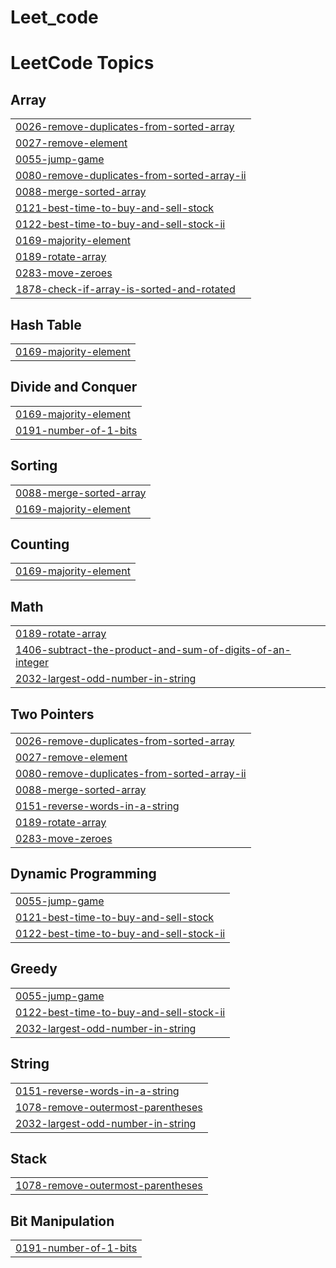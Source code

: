# Leet_code
<!---LeetCode Topics Start-->
# LeetCode Topics
## Array
|  |
| ------- |
| [0026-remove-duplicates-from-sorted-array](https://github.com/VISORED420/Leet_code/tree/master/0026-remove-duplicates-from-sorted-array) |
| [0027-remove-element](https://github.com/VISORED420/Leet_code/tree/master/0027-remove-element) |
| [0055-jump-game](https://github.com/VISORED420/Leet_code/tree/master/0055-jump-game) |
| [0080-remove-duplicates-from-sorted-array-ii](https://github.com/VISORED420/Leet_code/tree/master/0080-remove-duplicates-from-sorted-array-ii) |
| [0088-merge-sorted-array](https://github.com/VISORED420/Leet_code/tree/master/0088-merge-sorted-array) |
| [0121-best-time-to-buy-and-sell-stock](https://github.com/VISORED420/Leet_code/tree/master/0121-best-time-to-buy-and-sell-stock) |
| [0122-best-time-to-buy-and-sell-stock-ii](https://github.com/VISORED420/Leet_code/tree/master/0122-best-time-to-buy-and-sell-stock-ii) |
| [0169-majority-element](https://github.com/VISORED420/Leet_code/tree/master/0169-majority-element) |
| [0189-rotate-array](https://github.com/VISORED420/Leet_code/tree/master/0189-rotate-array) |
| [0283-move-zeroes](https://github.com/VISORED420/Leet_code/tree/master/0283-move-zeroes) |
| [1878-check-if-array-is-sorted-and-rotated](https://github.com/VISORED420/Leet_code/tree/master/1878-check-if-array-is-sorted-and-rotated) |
## Hash Table
|  |
| ------- |
| [0169-majority-element](https://github.com/VISORED420/Leet_code/tree/master/0169-majority-element) |
## Divide and Conquer
|  |
| ------- |
| [0169-majority-element](https://github.com/VISORED420/Leet_code/tree/master/0169-majority-element) |
| [0191-number-of-1-bits](https://github.com/VISORED420/Leet_code/tree/master/0191-number-of-1-bits) |
## Sorting
|  |
| ------- |
| [0088-merge-sorted-array](https://github.com/VISORED420/Leet_code/tree/master/0088-merge-sorted-array) |
| [0169-majority-element](https://github.com/VISORED420/Leet_code/tree/master/0169-majority-element) |
## Counting
|  |
| ------- |
| [0169-majority-element](https://github.com/VISORED420/Leet_code/tree/master/0169-majority-element) |
## Math
|  |
| ------- |
| [0189-rotate-array](https://github.com/VISORED420/Leet_code/tree/master/0189-rotate-array) |
| [1406-subtract-the-product-and-sum-of-digits-of-an-integer](https://github.com/VISORED420/Leet_code/tree/master/1406-subtract-the-product-and-sum-of-digits-of-an-integer) |
| [2032-largest-odd-number-in-string](https://github.com/VISORED420/Leet_code/tree/master/2032-largest-odd-number-in-string) |
## Two Pointers
|  |
| ------- |
| [0026-remove-duplicates-from-sorted-array](https://github.com/VISORED420/Leet_code/tree/master/0026-remove-duplicates-from-sorted-array) |
| [0027-remove-element](https://github.com/VISORED420/Leet_code/tree/master/0027-remove-element) |
| [0080-remove-duplicates-from-sorted-array-ii](https://github.com/VISORED420/Leet_code/tree/master/0080-remove-duplicates-from-sorted-array-ii) |
| [0088-merge-sorted-array](https://github.com/VISORED420/Leet_code/tree/master/0088-merge-sorted-array) |
| [0151-reverse-words-in-a-string](https://github.com/VISORED420/Leet_code/tree/master/0151-reverse-words-in-a-string) |
| [0189-rotate-array](https://github.com/VISORED420/Leet_code/tree/master/0189-rotate-array) |
| [0283-move-zeroes](https://github.com/VISORED420/Leet_code/tree/master/0283-move-zeroes) |
## Dynamic Programming
|  |
| ------- |
| [0055-jump-game](https://github.com/VISORED420/Leet_code/tree/master/0055-jump-game) |
| [0121-best-time-to-buy-and-sell-stock](https://github.com/VISORED420/Leet_code/tree/master/0121-best-time-to-buy-and-sell-stock) |
| [0122-best-time-to-buy-and-sell-stock-ii](https://github.com/VISORED420/Leet_code/tree/master/0122-best-time-to-buy-and-sell-stock-ii) |
## Greedy
|  |
| ------- |
| [0055-jump-game](https://github.com/VISORED420/Leet_code/tree/master/0055-jump-game) |
| [0122-best-time-to-buy-and-sell-stock-ii](https://github.com/VISORED420/Leet_code/tree/master/0122-best-time-to-buy-and-sell-stock-ii) |
| [2032-largest-odd-number-in-string](https://github.com/VISORED420/Leet_code/tree/master/2032-largest-odd-number-in-string) |
## String
|  |
| ------- |
| [0151-reverse-words-in-a-string](https://github.com/VISORED420/Leet_code/tree/master/0151-reverse-words-in-a-string) |
| [1078-remove-outermost-parentheses](https://github.com/VISORED420/Leet_code/tree/master/1078-remove-outermost-parentheses) |
| [2032-largest-odd-number-in-string](https://github.com/VISORED420/Leet_code/tree/master/2032-largest-odd-number-in-string) |
## Stack
|  |
| ------- |
| [1078-remove-outermost-parentheses](https://github.com/VISORED420/Leet_code/tree/master/1078-remove-outermost-parentheses) |
## Bit Manipulation
|  |
| ------- |
| [0191-number-of-1-bits](https://github.com/VISORED420/Leet_code/tree/master/0191-number-of-1-bits) |
<!---LeetCode Topics End-->